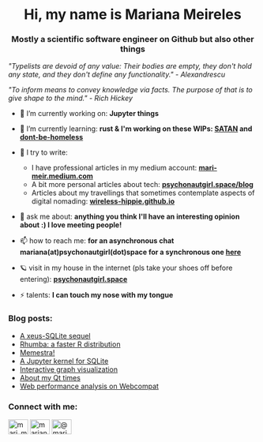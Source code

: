 <h1 align="center">Hi, my name is Mariana Meireles</h1>
<h3 align="center">Mostly a scientific software engineer on Github but also other things</h3>

_"Typelists are devoid of any value: Their bodies are empty, they don't hold any state, and they don't define any functionality." - Alexandrescu_

_"To inform means to convey knowledge via facts. The purpose of that is to give shape to the mind." - Rich Hickey_

- 🔭 I’m currently working on: **Jupyter things**

- 🌱 I’m currently learning: **rust & I'm working on these WIPs: [SATAN](https://github.com/marimeireles/SATAN) and [dont-be-homeless](https://github.com/marimeireles/dont-be-homeless)**

- 📝 I try to write: 
  - I have professional articles in my medium account: **[mari-meir.medium.com](https://mari-meir.medium.com)**
  - A bit more personal articles about tech: **[psychonautgirl.space/blog](https://psychonautgirl.space/blog)**
  - Articles about my travellings that sometimes contemplate aspects of digital nomading: **[wireless-hippie.github.io](https://wireless-hippie.github.io/)**

- 💬 ask me about: **anything you think I'll have an interesting opinion about :) I love meeting people!**

- 📫 how to reach me: **for an asynchronous chat mariana(at)psychonautgirl(dot)space for a synchronous one [here](https://gitter.im/marimeireles/)**

- 🪐 visit in my house in the internet (pls take your shoes off before entering): **[psychonautgirl.space](https://psychonautgirl.space/)**

- ⚡ talents: **I can touch my nose with my tongue**

### Blog posts:
- [A xeus-SQLite sequel](https://blog.jupyter.org/an-sql-solution-for-jupyter-ef4a00a0d925)
- [Rhumba: a faster R distribution](https://medium.com/@mari_meir/rhumba-a-faster-r-distribution-d619fb93043a?source=rss-8efcbe033315------2)
- [Memestra!](https://medium.com/@mari_meir/memestra-a21c0c1f362?source=rss-8efcbe033315------2)
- [A Jupyter kernel for SQLite](https://blog.jupyter.org/a-jupyter-kernel-for-sqlite-9549c5dcf551?source=rss-8efcbe033315------2)
- [Interactive graph visualization](https://blog.jupyter.org/interactive-graph-visualization-in-jupyter-with-ipycytoscape-a8828a54ab63)
- [About my Qt times](https://www.qt.io/blog/about-my-qt-times-and-a-qt-for-python-voice-assistant)
- [Web performance analysis on Webcompat](https://psychonautgirl.space/Webcompat-optimization.html)

<h3 align="left">Connect with me:</h3>
<p align="left">
<a href="https://twitter.com/mari_meir" target="blank"><img align="center" src="https://cdn.jsdelivr.net/npm/simple-icons@3.0.1/icons/twitter.svg" alt="mari_meir" height="30" width="40" /></a>
<a href="https://linkedin.com/in/mariana-meireles" target="blank"><img align="center" src="https://cdn.jsdelivr.net/npm/simple-icons@3.0.1/icons/linkedin.svg" alt="mariana-meireles" height="30" width="40" /></a>
<a href="https://medium.com/@mari_meir" target="blank"><img align="center" src="https://cdn.jsdelivr.net/npm/simple-icons@3.0.1/icons/medium.svg" alt="@mari_meir" height="30" width="40" /></a>
</p>
